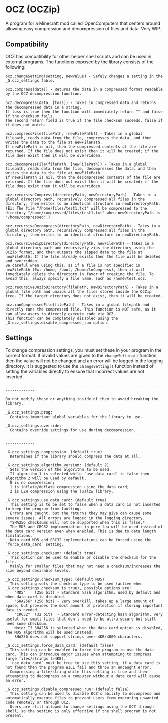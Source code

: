 # OCZ (OCZip)
A program for a Minecraft mod called OpenComputers that centers around allowing easy compression and decompression of files and data.
Very WIP.

## Compatibility
  OCZ has compatibility for other helper shell scripts and can be used in external programs. The functions exposed by the library consists of the following:
    
    ocz.changeSetting(setting, newValue) - Safely changes a setting in the _G.ocz_settings table.
    
    ocz.compress(data)) - Returns the data in a compressed format readable by the OCZ decompression function.
    
    ocz.decompress(data, [toss]) - Takes in compressed data and returns the decompressed data in a string.
    If toss is true then the function will immediately return "" and false if the checksum fails.
    The second return field is true if the file checksum suceeds, false if it does not match.

    ocz.compressFile(filePath, [newFilePath]) - Takes in a global filepath, reads data from the file, compresses the data, and then writes the data to the file at newFilePath.
    If newFilePath is nil, then the compressed contents of the file are returned. If the file does not exist then it will be created; if the file does exist then it will be overridden.

    ocz.decompressFile(filePath, [newFilePath]) - Takes in a global filepath, reads data from the file, decompresses the data, and then writes the data to the file at newFilePath.
    If newFilePath is nil, then the decompressed contents of the file are returned. If the file does not exist then it will be created; if the file does exist then it will be overridden.

    ocz.recursiveCompress(directoryPath, newDirectoryPath) - Takes in a global directory path, recursively compressed all files in the directory, then writes to an identical structure in newDirectoryPath. 
    (Ex: The file "/home/files/test1.txt" will be compressed to the directory "/home/compressed/files/test1.txt" when newDirectoryPath is "/home/compressed".)

    ocz.recursiveDecompress(directoryPath, newDirectoryPath) - Takes in a global directory path, recursively compressed all files in the directory, then writes to an identical structure in newDirectoryPath.

    ocz.recursiveZipDirectory(directoryPath, newFilePath) - Takes in a global directory path and recursively zips the directory using the OCZip format, and then outputs the zipped data to the file at newFilePath. If the file already exists then the file will be deleted and overridden.
    Be careful when using this, as if a file is not specified in newFilePath (Ex: /home, /boot, /home/toCompress), then it will immediately delete the directory in favor of creating the file. To avoid this, always specify a file name, such as /home/test.ocz.

    ocz.recursiveUnzipDirectory(filePath, newDirectoryPath) - Takes in a global file path and unzips all the files stored inside the OCZip tree. If the target directory does not exist, then it will be created.

    ocz.runCompressedFile(filePath) - Takes in a global filepath and directly runs the compressed file. This function is NOT safe, as it can allow users to directly execute code via OCZ.
    This function can be completely disabled using the _G.ocz_settings.disable_compressed_run option.
  
## Settings

  To change compression settings, you must set these in your program in the correct format.
  If invalid values are given to the `changeSetting()` function, then the value will not be changed and an error will be logged in the logging directory.
  It is suggested to use the `changeSetting()` function instead of setting the variables directly to ensure that incorrect values are not inserted.
  

    -----------------------------------------------------------------------------------

    Do not modify these or anything inside of them to avoid breaking the library.
  
    _G.ocz_settings.prog:
      Contains important global variables for the library to use.
    
    _G.ocz_settings.override:
      Contains override settings for use during decompression.
    
    -----------------------------------------------------------------------------------
  
    _G.ocz_settings.compression: (default true)
      Determines if the library should compress the data at all.
  
    _G.ocz_settings.algorithm_version: (default 2)
      Sets the version of the algorithm to be used;
      If algorithm 1 is selected while `use_data_card` is false then algorithm 2 will be used by default.
      0 is no compression;
      1 is inflate/deflate compression using the data card;
      2 is LZW compression using the lualzw library.
  
    _G.ocz_settings.use_data_card: (default true)
      This setting is to be set to false when a data card is not inserted to keep the program from faulting.
      Errors are caught, but the returns they may give can cause some severe issues. All errors are logged in the logging directory.
      *SHA256 checksums will not be supported when this is false.*
      The MD5 and CRC32 implementation in pure lua will be used instead of the data card version even when enabled. This is due to data length limitations.
      Data card MD5 and CRC32 implementations can be forced using the `force_data_card` setting.
    
    _G.ocz_settings.checksum: (default true)
      This option can be used to enable or disable the checksum for the file.
      Mainly for smaller files that may not need a checksum/increases the size beyond desirable levels.
    
    _G.ocz_settings.checksum_type: (default MD5)
      This setting sets the checksum type to be used (active when _G.ocz_settings.checksum is true), possible options are:
        "MD5"    (256 bit) - Standard hash algorithm, used by default and when data card is disabled.
        "SHA256" (256 bit) - Very overkill, takes up a large amount of space, but provides the most amount of protection if storing important data is needed.
        "CRC32"  (32 bit)  - Standard error-detecting hash algorithm, very useful for small files that don't need to be ultra-secure but still need some checksum.
        Note: If SHA256 is selected when the data card option is disabled, the MD5 algorithm will be used instead.
        SHA256 does not support strings over 4KB/4000 characters.

    _G.ocz_settings.force_data_card: (default false)
      This setting can be enabled to force the program to use the data card. This can introduce major issues when attempting to compress large files/strings (>4KB).
      `use_data_card` must be true to use this setting, if a data card is not found then the program WILL fail and throw an uncaught error.
      Compressing a file/string while this setting is true and then attempting to decompress on a computer without a data card will cause an error.

    _G.ocz_settings.disable_compressed_run: (default false)
      This setting can be used to disable OCZ's ability to decompress and automatically execute files to prevent users from executing unwanted code remotely or through OCZ.
      Users are still allowed to change settings using the OCZ through shell, so the setting is only effective if the shell program is not present.
